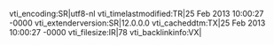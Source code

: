 vti_encoding:SR|utf8-nl
vti_timelastmodified:TR|25 Feb 2013 10:00:27 -0000
vti_extenderversion:SR|12.0.0.0
vti_cacheddtm:TX|25 Feb 2013 10:00:27 -0000
vti_filesize:IR|78
vti_backlinkinfo:VX|
